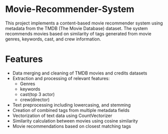 # Movie-Recommender-System
This project implements a content-based movie recommender system using metadata from the TMDB (The Movie Database) dataset. The system recommends movies based on similarity of tags generated from movie genres, keywords, cast, and crew information.

# Features
 - Data merging and cleaning of TMDB movies and credits datasets
 - Extraction and processing of relevant features:
     - Genres
     - keywords
     - cast(top 3 actor)
     - crew(director)
 - Text preprocessing including lowercasing, and stemming
 - Creation of combined tags from multiple metadata fields
 - Vectorization of text data using CountVectorizer
 - Similarity calculation between movies using cosine similarity
 - Movie recommendations based on closest matching tags

